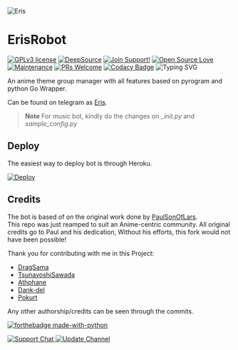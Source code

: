 <!--[Written by Soumyabrata Mukherjee. Visit blog freeplayus.in]-->

![Eris](https://cdn.realsport101.com/images/ncavvykf/epicstream/3ee7991dbd5b8c5d51fee14b420a0665f74a064d-1280x720.jpg?rect=0,0,1279,720&w=700&h=394&dpr=2)
# ErisRobot
[![GPLv3 license](https://img.shields.io/badge/License-GPLv3-blue.svg)](http://perso.crans.org/besson/LICENSE.html)
[![DeepSource](https://static.deepsource.io/deepsource-badge-light-mini.svg)](https://deepsource.io/gh/Soumyabrata-eng/ErisBot/?ref=repository-badge)
[![Join Support!](https://img.shields.io/badge/Join%20Channel-!-red)](https://t.me/bloggerminds) 
[![Open Source Love](https://badges.frapsoft.com/os/v2/open-source.png?v=103)](https://github.com/ellerbrock/open-source-badges/) 
[![Maintenance](https://img.shields.io/badge/Maintained%3F-yes-green.svg)](https://GitHub.com/Naereen/StrapDown.js/graphs/commit-activity) 
[![PRs Welcome](https://img.shields.io/badge/PRs-welcome-brightgreen.svg?style=flat-square)](https://makeapullrequest.com)
[![Codacy Badge](https://app.codacy.com/project/badge/Grade/2344114c48e543559ba1479516b9e5cf)](https://www.codacy.com/gh/Soumyabrata-edu/erisnew/dashboard?utm_source=github.com&amp;utm_medium=referral&amp;utm_content=Soumyabrata-edu/erisnew&amp;utm_campaign=Badge_Grade)
![Typing SVG](https://readme-typing-svg.herokuapp.com/?lines=Welcome+To+Eris's+Repo!;A+simple+group+modular+bot!;with+all+features!)

An anime theme group manager with all features based on pyrogram and python Go Wrapper.

Can be found on telegram as [Eris](https://t.me/ErisRobot_bot).

> **Note**
> For music bot, kindly do the changes on <i>_init.py</i> and <i>sample_config.py</i> 

## Deploy

The easiest way to deploy bot is through Heroku.

<a href="https://dashboard.heroku.com/new?template=https%3A%2F%2Fgithub.com%2FSoumyabrata-edu%2Ferisnew"><img src="https://www.herokucdn.com/deploy/button.svg" alt="Deploy"></a>

## Credits
The bot is based of on the original work done by [PaulSonOfLars](https://github.com/PaulSonOfLars). <br>
This repo was just reamped to suit an Anime-centric community. All original credits go to Paul and his dedication, Without his efforts, this fork would not have been possible!

Thank you for contributing with me in this Project:
+ [DragSama](https://github.com/DragSama)
+ [TsunayoshiSawada](https://github.com/TsunayoshiSawada)
+ [Athphane](https://github.com/athphane)
+ [Dank-del](https://github.com/Dank-del)
+ [Pokurt](https://github.com/Pokurt)

Any other authorship/credits can be seen through the commits.

[![forthebadge made-with-python](http://ForTheBadge.com/images/badges/made-with-python.svg)](https://www.python.org/)

<a href="https://t.me/bloggerminds"> <img src="https://img.shields.io/badge/Support-Chat-blue?&logo=telegram" alt="Support Chat" /> 
<a href="https://t.me/bloggerminds"> <img src="https://img.shields.io/badge/Update-Channel-blue?&logo=telegram" alt="Update Channel" />

<!--[Written by Soumyabrata Mukherjee. Visit blog freeplayus.in]-->
